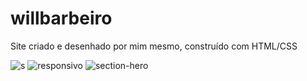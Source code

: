 # willbarbeiro
Site criado e desenhado por mim mesmo, construído com HTML/CSS 



![s](https://user-images.githubusercontent.com/119333308/208315724-502a53a6-a164-4efe-ab65-fe1e46d795f8.PNG)
![responsivo](https://user-images.githubusercontent.com/119333308/208317568-7cc7c66c-f3fe-45d2-99f6-d90589c5dc96.png)
![section-hero](https://user-images.githubusercontent.com/119333308/208317581-2deb349e-9688-4323-82f4-66c629a5acd1.png)



